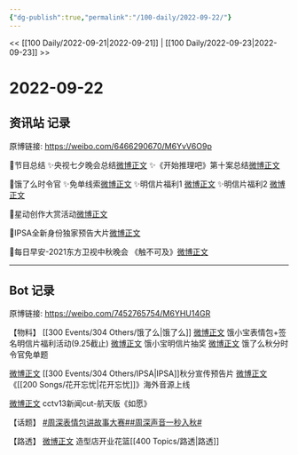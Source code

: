 ```yaml
---
{"dg-publish":true,"permalink":"/100-daily/2022-09-22/"}
---
```



<< [[100 Daily/2022-09-21\|2022-09-21]] | [[100 Daily/2022-09-23\|2022-09-23]] >>

# 2022-09-22

## 资讯站 记录

原博链接: https://weibo.com/6466290670/M6YvV6O9p

🌟节目总结
✨央视七夕晚会总结[微博正文](https://m.weibo.cn/6466290670/4816618049504739)
✨《开始推理吧》第十案总结[微博正文](https://m.weibo.cn/6466290670/4816534525185412)

🌟饿了么时令官
✨免单线索[微博正文](https://m.weibo.cn/6466290670/4816627566907532)
✨明信片福利1 [微博正文](https://m.weibo.cn/6466290670/4816439750171161)
✨明信片福利2 [微博正文](https://m.weibo.cn/6466290670/4816582448253696)

🌟星动创作大赏活动[微博正文](https://m.weibo.cn/6466290670/4816586885565704)

🌟IPSA全新身份独家预告大片[微博正文](https://m.weibo.cn/6466290670/4816459756212061)

🌟每日早安-2021东方卫视中秋晚会
《触不可及》[微博正文](https://m.weibo.cn/6466290670/4816421643355097)

---
## Bot 记录

原博链接: https://weibo.com/7452765754/M6YHU14GR

【物料】
[[300 Events/304 Others/饿了么\|饿了么]]
[微博正文](https://m.weibo.cn/2606197387/4816431176485448) 饿小宝表情包+签名明信片福利活动(9.25截止)
[微博正文](https://m.weibo.cn/2606197387/4816557672236541) 饿小宝明信片抽奖
[微博正文](https://m.weibo.cn/1282440983/4816623582318802) 饿了么秋分时令官免单题

[微博正文](https://m.weibo.cn/1851789841/4816453997695680) [[300 Events/304 Others/IPSA\|IPSA]]秋分宣传预告片
[微博正文](https://m.weibo.cn/7742122855/4816494519389224) 《[[200 Songs/花开忘忧\|花开忘忧]]》海外音源上线

[微博正文](https://m.weibo.cn/6838541957/4816608586896970) cctv13新闻cut-航天版《如愿》

【话题】
[#周深表情包讲故事大赛#](https://s.weibo.com/weibo?q=%23%E5%91%A8%E6%B7%B1%E8%A1%A8%E6%83%85%E5%8C%85%E8%AE%B2%E6%95%85%E4%BA%8B%E5%A4%A7%E8%B5%9B%23)[#周深声音一秒入秋#](https://s.weibo.com/weibo?q=%23%E5%91%A8%E6%B7%B1%E5%A3%B0%E9%9F%B3%E4%B8%80%E7%A7%92%E5%85%A5%E7%A7%8B%23)

【路透】
[微博正文](https://m.weibo.cn/6415655488/4816510918334260) 造型店开业花篮[[400 Topics/路透\|路透]]
